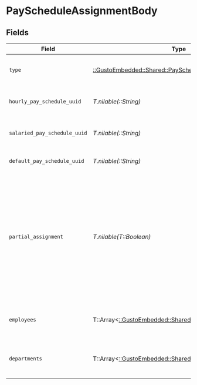 # PayScheduleAssignmentBody


## Fields

| Field                                                                                                                                                            | Type                                                                                                                                                             | Required                                                                                                                                                         | Description                                                                                                                                                      |
| ---------------------------------------------------------------------------------------------------------------------------------------------------------------- | ---------------------------------------------------------------------------------------------------------------------------------------------------------------- | ---------------------------------------------------------------------------------------------------------------------------------------------------------------- | ---------------------------------------------------------------------------------------------------------------------------------------------------------------- |
| `type`                                                                                                                                                           | [::GustoEmbedded::Shared::PayScheduleAssignmentBodyType](../../models/shared/payscheduleassignmentbodytype.md)                                                   | :heavy_check_mark:                                                                                                                                               | The pay schedule assignment type.                                                                                                                                |
| `hourly_pay_schedule_uuid`                                                                                                                                       | *T.nilable(::String)*                                                                                                                                            | :heavy_minus_sign:                                                                                                                                               | Pay schedule for hourly employees.                                                                                                                               |
| `salaried_pay_schedule_uuid`                                                                                                                                     | *T.nilable(::String)*                                                                                                                                            | :heavy_minus_sign:                                                                                                                                               | Pay schedule for salaried employees.                                                                                                                             |
| `default_pay_schedule_uuid`                                                                                                                                      | *T.nilable(::String)*                                                                                                                                            | :heavy_minus_sign:                                                                                                                                               | Default pay schedule for employees.                                                                                                                              |
| `partial_assignment`                                                                                                                                             | *T.nilable(T::Boolean)*                                                                                                                                          | :heavy_minus_sign:                                                                                                                                               | Indicates whether the request provides pay schedule assignments for a partial list of employees or departments of the company. By default, this is set to false. |
| `employees`                                                                                                                                                      | T::Array<[::GustoEmbedded::Shared::Employees](../../models/shared/employees.md)>                                                                                 | :heavy_minus_sign:                                                                                                                                               | List of employees and their pay schedules.                                                                                                                       |
| `departments`                                                                                                                                                    | T::Array<[::GustoEmbedded::Shared::Departments](../../models/shared/departments.md)>                                                                             | :heavy_minus_sign:                                                                                                                                               | List of departments and their pay schedules.                                                                                                                     |